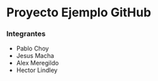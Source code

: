 # Proyecto Ejemplo GitHub

### Integrantes

- Pablo Choy
- Jesus Macha
- Alex Meregildo
- Hector Lindley